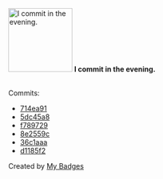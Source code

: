 <img src="https://my-badges.github.io/my-badges/evening-commits.png" alt="I commit in the evening." title="I commit in the evening." width="128">
<strong>I commit in the evening.</strong>
<br><br>

Commits:

- <a href="https://github.com/earnubs/demo-keycloak-terraform-traefik/commit/714ea9190eb540d9550f1a166ca3a3fa776acf1c">714ea91</a>
- <a href="https://github.com/earnubs/demo-keycloak-terraform-traefik/commit/5dc45a86915543cd834d5e47c7ed5ad67316a9a0">5dc45a8</a>
- <a href="https://github.com/earnubs/demo-keycloak-terraform-traefik/commit/f789729f53637839546e496e371baa25fbf669b3">f789729</a>
- <a href="https://github.com/earnubs/demo-keycloak-terraform-traefik/commit/8e2559c40a234316471b261c6143c8c29b8f5e06">8e2559c</a>
- <a href="https://github.com/earnubs/demo-keycloak-terraform-traefik/commit/36c1aaac7375158a555d29dcda8db7542f424e5f">36c1aaa</a>
- <a href="https://github.com/earnubs/demo-keycloak-terraform-traefik/commit/d1185f22bd03e2152941d46019877d01b0f02a78">d1185f2</a>


Created by <a href="https://github.com/my-badges/my-badges">My Badges</a>